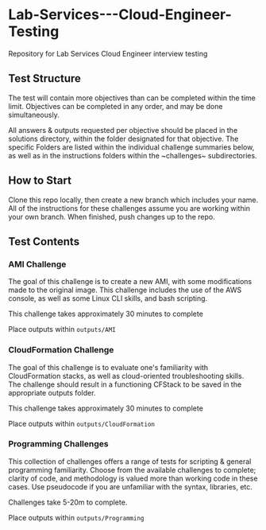 # Lab-Services---Cloud-Engineer-Testing
Repository for Lab Services Cloud Engineer interview testing

## Test Structure
The test will contain more objectives than can be completed within the time limit.
Objectives can be completed in any order, and  may be done simultaneously.

All answers & outputs requested per objective should be placed in the solutions directory,
within the folder designated for that objective.  The specific Folders are listed within the
individual challenge summaries below, as well as in the instructions folders within the
~challenges~ subdirectories.


## How to Start
Clone this repo locally, then create a new branch which includes your name.
All of the instructions for these challenges assume you are working within your own branch.
When finished, push changes up to the repo.

## Test Contents

### AMI Challenge
The goal of this challenge is to create a new AMI, with some modifications made to the 
original image.  This challenge includes the use of the AWS console, as well as some
Linux CLI skills, and bash scripting.

This challenge takes approximately 30 minutes to complete

Place outputs within `outputs/AMI`

### CloudFormation Challenge
The goal of this challenge is to evaluate one's familiarity with CloudFormation stacks, as well
as cloud-oriented troubleshooting skills.  The challenge should result in a functioning CFStack
to be saved in the appropriate outputs folder.

This challenge takes approximately 30 minutes to complete

Place outputs within `outputs/CloudFormation`

### Programming Challenges
This collection of challenges offers a range of tests for scripting & general programming
familiarity. Choose from the available challenges to complete; clarity of code, and 
methodology is valued more than working code in these cases. Use pseudocode if you are unfamiliar with the syntax, libraries, etc.

Challenges take 5-20m to complete.

Place outputs within `outputs/Programming`
